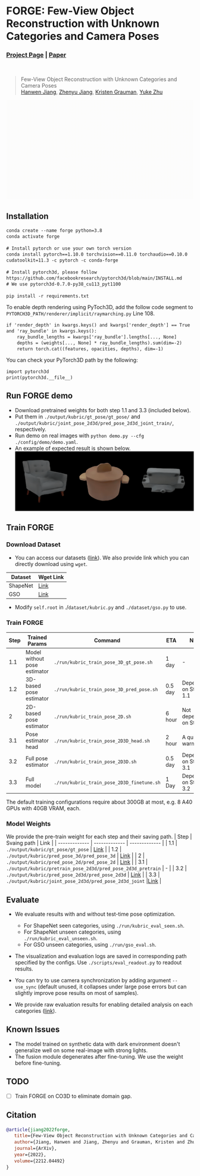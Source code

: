 # FORGE: Few-View Object Reconstruction with Unknown Categories and Camera Poses

### [Project Page](https://ut-austin-rpl.github.io/FORGE/) |  [Paper](https://arxiv.org/pdf/2212.04492.pdf)
<br/>

> Few-View Object Reconstruction with Unknown Categories and Camera Poses  
> [Hanwen Jiang](https://hwjiang1510.github.io/), [Zhenyu Jiang](https://zhenyujiang.me/), [Kristen Grauman](https://www.cs.utexas.edu/users/grauman/), [Yuke Zhu](https://cs.utexas.edu/~yukez)

![demo_vid](assets/project_page/forge-overview.gif)

## Installation

```
conda create --name forge python=3.8
conda activate forge

# Install pytorch or use your own torch version
conda install pytorch==1.10.0 torchvision==0.11.0 torchaudio==0.10.0 cudatoolkit=11.3 -c pytorch -c conda-forge

# Install pytorch3d, please follow https://github.com/facebookresearch/pytorch3d/blob/main/INSTALL.md
# We use pytorch3d-0.7.0-py38_cu113_pyt1100

pip install -r requirements.txt
```

To enable depth rendering using PyToch3D, add the follow code segment to `PYTORCH3D_PATH/renderer/implicit/raymarching.py` Line 108.

```
if 'render_depth' in kwargs.keys() and kwargs['render_depth'] == True and 'ray_bundle' in kwargs.keys():
    ray_bundle_lengths = kwargs['ray_bundle'].lengths[..., None]
    depths = (weights[..., None] * ray_bundle_lengths).sum(dim=-2)
    return torch.cat((features, opacities, depths), dim=-1)
```

You can check your PyTorch3D path by the following:
```
import pytorch3d
print(pytorch3d.__file__)
```

## Run FORGE demo
- Download pretrained weights for both step 1.1 and 3.3 (included below).
- Put them in `./output/kubric/gt_pose/gt_pose/` and `./output/kubric/joint_pose_2d3d/pred_pose_2d3d_joint_train/`, respectively.
- Run demo on real images with `python demo.py --cfg ./config/demo/demo.yaml`.
- An example of expected result is shown below.
![demo_vid](assets/project_page/demo-example.gif)

## Train FORGE

### Download Dataset

- You can access our datasets ([link](https://utexas.box.com/s/iflij0dj5208zd1dhsbgykc6fwt2evst)). We also provide link which you can directly download using `wget`.

| Dataset | Wget Link |
| ------------- |------------- |
| ShapeNet | [Link](https://utexas.box.com/v/forge-dataset-shapenet) |
| GSO | [Link](https://utexas.box.com/v/forge-dataset-gso) |

- Modify `self.root` in ./`dataset/kubric.py` and `./dataset/gso.py` to use.

### Train FORGE
| Step  | Trained Params | Command | ETA | Note |
| ------------- | ------------- | ------------- | ------------- |------------- |
| 1.1 | Model without pose estimator | `./run/kubric_train_pose_3D_gt_pose.sh` | 1 day| - | 
| 1.2 | 3D-based pose estimator | `./run/kubric_train_pose_3D_pred_pose.sh` | 0.5 day | Dependent on Step 1.1 | 
| 2 | 2D-based pose estimator | `./run/kubric_train_pose_2D.sh` | 6 hour | Not dependent on Step 1 | 
| 3.1 | Pose estimator head | `./run/kubric_train_pose_2D3D_head.sh` | 2 hour | A quick warmup | - |
| 3.2 | Full pose estimator | `./run/kubric_train_pose_2D3D.sh` | 0.5 day | Dependent on Step 3.1 | 
| 3.3 | Full model | `./run/kubric_train_pose_2D3D_finetune.sh` | 1 Day | Dependent on Step 3.2 | 

The default training configurations require about 300GB at most, e.g. 8 A40 GPUs with 40GB VRAM, each.

### Model Weights
We provide the pre-train weight for each step and their saving path.
| Step  | Svaing path | Link |
| ------------- | ------------- | ------------- |
| 1.1 | `./output/kubric/gt_pose/gt_pose` | [Link](https://utexas.box.com/v/forge-weight-gt-pose) |
| 1.2 | `./output/kubric/pred_pose_3d/pred_pose_3d` | [Link](https://utexas.box.com/v/forge-weight-pred-pose-3d) |
| 2 | `./output/kubric/pred_pose_2d/pred_pose_2d` | [Link](https://utexas.box.com/v/forge-weight-pred-pose-2d) |
| 3.1 | `./output/kubric/pretrain_pose_2d3d/pred_pose_2d3d_pretrain` | - |
| 3.2 | `./output/kubric/pred_pose_2d3d/pred_pose_2d3d` | [Link](https://utexas.box.com/v/forge-weight-pred-pose-2d3d) |
| 3.3 | `./output/kubric/joint_pose_2d3d/pred_pose_2d3d_joint` |[Link](https://utexas.box.com/v/forge-weight-joint-pose-2d3d) |


## Evaluate
- We evaluate results with and without test-time pose optimization.
    - For ShapeNet seen categories, using `./run/kubric_eval_seen.sh`.
    - For ShapeNet unseen categories, using `./run/kubric_eval_unseen.sh`.
    - For GSO unseen categories, using `./run/gso_eval.sh`.

- The visualization and evaluation logs are saved in corresponding path specified by the configs. Use `./scripts/eval_readout.py` to readout results.

- You can try to use camera synchronization by adding argument `--use_sync` (default unused, it collapses under large pose errors but can slightly improve pose results on most of samples).

- We provide raw evaluation results for enabling detailed analysis on each categories ([link](https://utexas.box.com/s/0x3wx38fpuylbomcl31rs7pc91wnisnz)).

## Known Issues
- The model trained on synthetic data with dark environment doesn't generalize well on some real-image with strong lights.
- The fusion module degenerates after fine-tuning. We use the weight before fine-tuning.

## TODO
- [ ] Train FORGE on CO3D to eliminate domain gap.

## Citation
```bibtex
@article{jiang2022forge,
   title={Few-View Object Reconstruction with Unknown Categories and Camera Poses},
   author={Jiang, Hanwen and Jiang, Zhenyu and Grauman, Kristen and Zhu, Yuke},
   journal={ArXiv},
   year={2022},
   volume={2212.04492}
}
```


